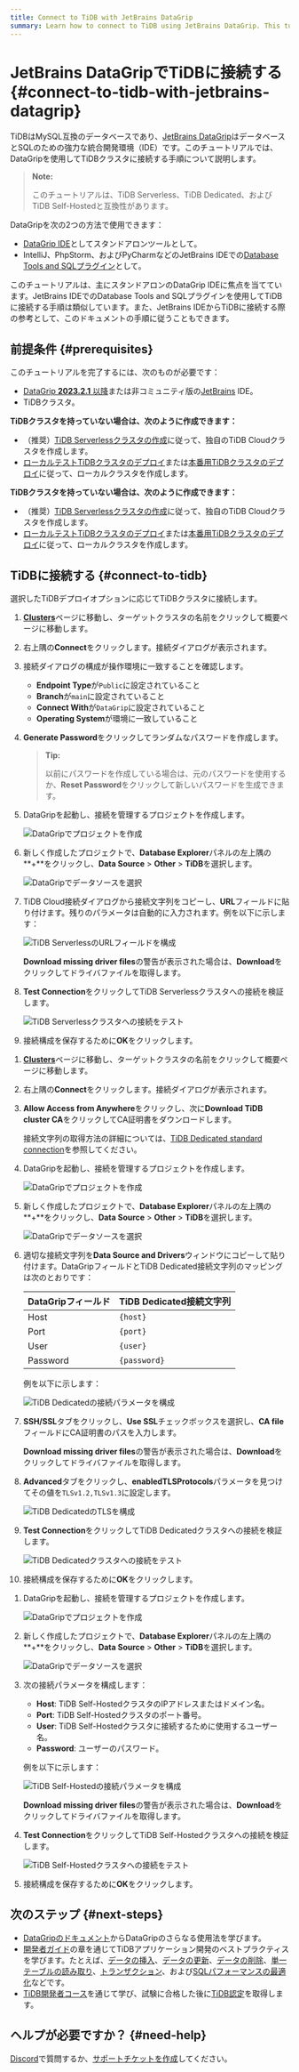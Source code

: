 ```yaml
---
title: Connect to TiDB with JetBrains DataGrip
summary: Learn how to connect to TiDB using JetBrains DataGrip. This tutorial also applies to the Database Tools and SQL plugin available in other JetBrains IDEs, such as IntelliJ, PhpStorm, and PyCharm.
---
```


# JetBrains DataGripでTiDBに接続する {#connect-to-tidb-with-jetbrains-datagrip}

TiDBはMySQL互換のデータベースであり、[JetBrains DataGrip](https://www.jetbrains.com/help/datagrip/getting-started.html)はデータベースとSQLのための強力な統合開発環境（IDE）です。このチュートリアルでは、DataGripを使用してTiDBクラスタに接続する手順について説明します。

> **Note:**
>
> このチュートリアルは、TiDB Serverless、TiDB Dedicated、およびTiDB Self-Hostedと互換性があります。

DataGripを次の2つの方法で使用できます：

- [DataGrip IDE](https://www.jetbrains.com/datagrip/download)としてスタンドアロンツールとして。
- IntelliJ、PhpStorm、およびPyCharmなどのJetBrains IDEでの[Database Tools and SQLプラグイン](https://www.jetbrains.com/help/idea/relational-databases.html)として。

このチュートリアルは、主にスタンドアロンのDataGrip IDEに焦点を当てています。JetBrains IDEでのDatabase Tools and SQLプラグインを使用してTiDBに接続する手順は類似しています。また、JetBrains IDEからTiDBに接続する際の参考として、このドキュメントの手順に従うこともできます。

## 前提条件 {#prerequisites}

このチュートリアルを完了するには、次のものが必要です：

- [DataGrip **2023.2.1** 以降](https://www.jetbrains.com/datagrip/download/)または非コミュニティ版の[JetBrains](https://www.jetbrains.com/) IDE。
- TiDBクラスタ。

<CustomContent platform="tidb">

**TiDBクラスタを持っていない場合は、次のように作成できます：**

- （推奨）[TiDB Serverlessクラスタの作成](/develop/dev-guide-build-cluster-in-cloud.md)に従って、独自のTiDB Cloudクラスタを作成します。
- [ローカルテストTiDBクラスタのデプロイ](/quick-start-with-tidb.md#deploy-a-local-test-cluster)または[本番用TiDBクラスタのデプロイ](/production-deployment-using-tiup.md)に従って、ローカルクラスタを作成します。

</CustomContent>
<CustomContent platform="tidb-cloud">

**TiDBクラスタを持っていない場合は、次のように作成できます：**

- （推奨）[TiDB Serverlessクラスタの作成](/develop/dev-guide-build-cluster-in-cloud.md)に従って、独自のTiDB Cloudクラスタを作成します。
- [ローカルテストTiDBクラスタのデプロイ](https://docs.pingcap.com/tidb/stable/quick-start-with-tidb#deploy-a-local-test-cluster)または[本番用TiDBクラスタのデプロイ](https://docs.pingcap.com/tidb/stable/production-deployment-using-tiup)に従って、ローカルクラスタを作成します。

</CustomContent>

## TiDBに接続する {#connect-to-tidb}

選択したTiDBデプロイオプションに応じてTiDBクラスタに接続します。

<SimpleTab>
<div label="TiDB Serverless">

1. [**Clusters**](https://tidbcloud.com/console/clusters)ページに移動し、ターゲットクラスタの名前をクリックして概要ページに移動します。

2. 右上隅の**Connect**をクリックします。接続ダイアログが表示されます。

3. 接続ダイアログの構成が操作環境に一致することを確認します。

   - **Endpoint Type**が`Public`に設定されていること
   - **Branch**が`main`に設定されていること
   - **Connect With**が`DataGrip`に設定されていること
   - **Operating System**が環境に一致していること

4. **Generate Password**をクリックしてランダムなパスワードを作成します。

   > **Tip:**
   >
   > 以前にパスワードを作成している場合は、元のパスワードを使用するか、**Reset Password**をクリックして新しいパスワードを生成できます。

5. DataGripを起動し、接続を管理するプロジェクトを作成します。

   ![DataGripでプロジェクトを作成](/media/develop/datagrip-create-project.jpg)

6. 新しく作成したプロジェクトで、**Database Explorer**パネルの左上隅の\*\*+\*\*をクリックし、**Data Source** > **Other** > **TiDB**を選択します。

   ![DataGripでデータソースを選択](/media/develop/datagrip-data-source-select.jpg)

7. TiDB Cloud接続ダイアログから接続文字列をコピーし、**URL**フィールドに貼り付けます。残りのパラメータは自動的に入力されます。例を以下に示します：

   ![TiDB ServerlessのURLフィールドを構成](/media/develop/datagrip-url-paste.jpg)

   **Download missing driver files**の警告が表示された場合は、**Download**をクリックしてドライバファイルを取得します。

8. **Test Connection**をクリックしてTiDB Serverlessクラスタへの接続を検証します。

   ![TiDB Serverlessクラスタへの接続をテスト](/media/develop/datagrip-test-connection.jpg)

9. 接続構成を保存するために**OK**をクリックします。

</div>
<div label="TiDB Dedicated">

1. [**Clusters**](https://tidbcloud.com/console/clusters)ページに移動し、ターゲットクラスタの名前をクリックして概要ページに移動します。

2. 右上隅の**Connect**をクリックします。接続ダイアログが表示されます。

3. **Allow Access from Anywhere**をクリックし、次に**Download TiDB cluster CA**をクリックしてCA証明書をダウンロードします。

   接続文字列の取得方法の詳細については、[TiDB Dedicated standard connection](https://docs.pingcap.com/tidbcloud/connect-via-standard-connection)を参照してください。

4. DataGripを起動し、接続を管理するプロジェクトを作成します。

   ![DataGripでプロジェクトを作成](/media/develop/datagrip-create-project.jpg)

5. 新しく作成したプロジェクトで、**Database Explorer**パネルの左上隅の\*\*+\*\*をクリックし、**Data Source** > **Other** > **TiDB**を選択します。

   ![DataGripでデータソースを選択](/media/develop/datagrip-data-source-select.jpg)

6. 適切な接続文字列を**Data Source and Drivers**ウィンドウにコピーして貼り付けます。DataGripフィールドとTiDB Dedicated接続文字列のマッピングは次のとおりです：

   | DataGripフィールド | TiDB Dedicated接続文字列 |
   | ------------- | ------------------- |
   | Host          | `{host}`            |
   | Port          | `{port}`            |
   | User          | `{user}`            |
   | Password      | `{password}`        |

   例を以下に示します：

   ![TiDB Dedicatedの接続パラメータを構成](/media/develop/datagrip-dedicated-connect.jpg)

7. **SSH/SSL**タブをクリックし、**Use SSL**チェックボックスを選択し、**CA file**フィールドにCA証明書のパスを入力します。

   **Download missing driver files**の警告が表示された場合は、**Download**をクリックしてドライバファイルを取得します。

8. **Advanced**タブをクリックし、**enabledTLSProtocols**パラメータを見つけてその値を`TLSv1.2,TLSv1.3`に設定します。

   ![TiDB DedicatedのTLSを構成](/media/develop/datagrip-dedicated-advanced.jpg)

9. **Test Connection**をクリックしてTiDB Dedicatedクラスタへの接続を検証します。

   ![TiDB Dedicatedクラスタへの接続をテスト](/media/develop/datagrip-dedicated-test-connection.jpg)

10. 接続構成を保存するために**OK**をクリックします。

</div>
<div label="TiDB Self-Hosted">

1. DataGripを起動し、接続を管理するプロジェクトを作成します。

   ![DataGripでプロジェクトを作成](/media/develop/datagrip-create-project.jpg)

2. 新しく作成したプロジェクトで、**Database Explorer**パネルの左上隅の\*\*+\*\*をクリックし、**Data Source** > **Other** > **TiDB**を選択します。

   ![DataGripでデータソースを選択](/media/develop/datagrip-data-source-select.jpg)

3. 次の接続パラメータを構成します：

   - **Host**: TiDB Self-HostedクラスタのIPアドレスまたはドメイン名。
   - **Port**: TiDB Self-Hostedクラスタのポート番号。
   - **User**: TiDB Self-Hostedクラスタに接続するために使用するユーザー名。
   - **Password**: ユーザーのパスワード。

   例を以下に示します：

   ![TiDB Self-Hostedの接続パラメータを構成](/media/develop/datagrip-self-hosted-connect.jpg)

   **Download missing driver files**の警告が表示された場合は、**Download**をクリックしてドライバファイルを取得します。

4. **Test Connection**をクリックしてTiDB Self-Hostedクラスタへの接続を検証します。

   ![TiDB Self-Hostedクラスタへの接続をテスト](/media/develop/datagrip-self-hosted-test-connection.jpg)

5. 接続構成を保存するために**OK**をクリックします。

</div>
</SimpleTab>

## 次のステップ {#next-steps}

- [DataGripのドキュメント](https://www.jetbrains.com/help/datagrip/getting-started.html)からDataGripのさらなる使用法を学びます。
- [開発者ガイド](/develop/dev-guide-overview.md)の章を通じてTiDBアプリケーション開発のベストプラクティスを学びます。たとえば、[データの挿入](/develop/dev-guide-insert-data.md)、[データの更新](/develop/dev-guide-update-data.md)、[データの削除](/develop/dev-guide-delete-data.md)、[単一テーブルの読み取り](/develop/dev-guide-get-data-from-single-table.md)、[トランザクション](/develop/dev-guide-transaction-overview.md)、および[SQLパフォーマンスの最適化](/develop/dev-guide-optimize-sql-overview.md)などです。
- [TiDB開発者コース](https://www.pingcap.com/education/)を通じて学び、試験に合格した後に[TiDB認定](https://www.pingcap.com/education/certification/)を取得します。

## ヘルプが必要ですか？ {#need-help}

[Discord](https://discord.gg/vYU9h56kAX)で質問するか、[サポートチケットを作成](https://support.pingcap.com/)してください。
